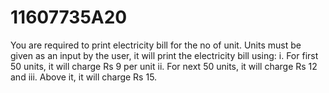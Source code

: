 # 11607735A20
You are required to print electricity bill for the no of unit. Units must be given as an input by the user, it will print the electricity bill using: i. For first 50 units, it will charge Rs 9 per unit ii. For next 50 units, it will charge Rs 12 and iii. Above it, it will charge Rs 15.
